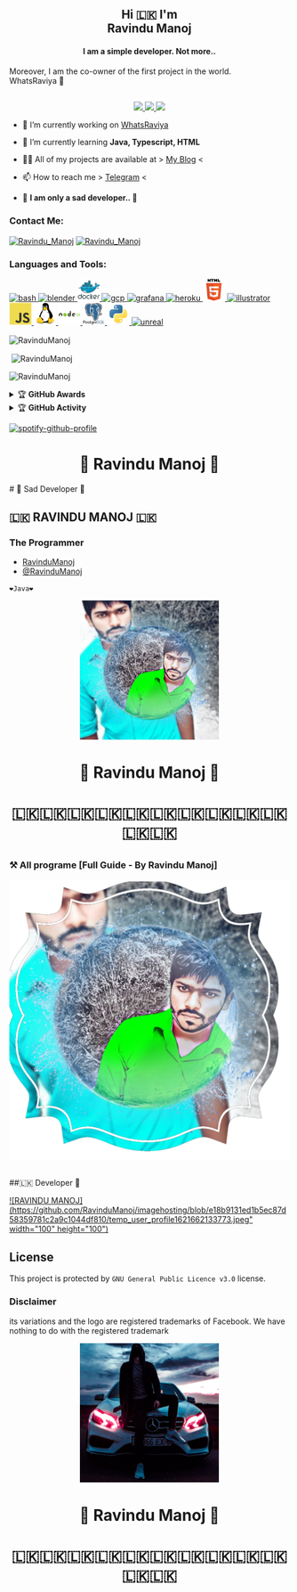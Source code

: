 <h2 align="center">Hi 🇱🇰 I'm <br>Ravindu Manoj</h1>
<h4 align="center">I am a simple developer. Not more..</h3>
<h7 align="left">Moreover, I am the co-owner of the first project in the world. <br>WhatsRaviya 🐺</h7>

##
<p align="center">
  <a href="https://github.com/RavinduManoj">
    <img src="https://komarev.com/ghpvc/?username=RavinduManoj&label=Profile%20views&color=ff69b4&label=Profile+Views&style=plastic">

  </a>
  <a href="https://github.com/RavinduManoj?tab=stars">
    <img src="https://img.shields.io/github/stars/RavinduManoj?color=ff69b4&label=Stargazers&style=plastic">

  </a>
  <a href="https://github.com/RavinduManoj?tab=followers">
    <img src="https://img.shields.io/github/followers/RavinduManoj?color=ff69b4&label=Followers&style=plastic">

  </a>
</p>


- 🔭 I’m currently working on [WhatsRaviya](https://github.com/RavinduManoj/Sew-Bot-By-Ravindu-Manoj)

- 🌱 I’m currently learning **Java, Typescript, HTML**

- 👨‍💻 All of my projects are available at > [My Blog](https://RavinduManoj.jimdofree.com) <

- 📫 How to reach me > [Telegram](https://t.me/RavinduManoj) <

- 💫 **I am only a sad developer.. 🌆**

<h3 align="left">Contact Me:</h3>
<p align="left">
<a href="https://twitter.com/" target="blank"><img align="center" src="https://cdn.jsdelivr.net/npm/simple-icons@3.0.1/icons/twitter.svg" alt="Ravindu_Manoj" height="30" width="40" /></a>
<a href="https://instagram.com/" target="blank"><img align="center" src="https://cdn.jsdelivr.net/npm/simple-icons@3.0.1/icons/instagram.svg" alt="Ravindu_Manoj" height="30" width="40" /></a>
</p>

<h3 align="left">Languages and Tools:</h3>
<p align="left"> <a href="https://www.gnu.org/software/bash/" target="_blank"> <img src="https://www.vectorlogo.zone/logos/gnu_bash/gnu_bash-icon.svg" alt="bash" width="40" height="40"/> </a> <a href="https://www.blender.org/" target="_blank"> <img src="https://download.blender.org/branding/community/blender_community_badge_white.svg" alt="blender" width="40" height="40"/> </a> <a href="https://www.docker.com/" target="_blank"> <img src="https://raw.githubusercontent.com/devicons/devicon/master/icons/docker/docker-original-wordmark.svg" alt="docker" width="40" height="40"/> </a> <a href="https://cloud.google.com" target="_blank"> <img src="https://www.vectorlogo.zone/logos/google_cloud/google_cloud-icon.svg" alt="gcp" width="40" height="40"/> </a> <a href="https://grafana.com" target="_blank"> <img src="https://www.vectorlogo.zone/logos/grafana/grafana-icon.svg" alt="grafana" width="40" height="40"/> </a> <a href="https://heroku.com" target="_blank"> <img src="https://www.vectorlogo.zone/logos/heroku/heroku-icon.svg" alt="heroku" width="40" height="40"/> </a> <a href="https://www.w3.org/html/" target="_blank"> <img src="https://raw.githubusercontent.com/devicons/devicon/master/icons/html5/html5-original-wordmark.svg" alt="html5" width="40" height="40"/> </a> <a href="https://www.adobe.com/in/products/illustrator.html" target="_blank"> <img src="https://www.vectorlogo.zone/logos/adobe_illustrator/adobe_illustrator-icon.svg" alt="illustrator" width="40" height="40"/> </a> <a href="https://developer.mozilla.org/en-US/docs/Web/JavaScript" target="_blank"> <img src="https://raw.githubusercontent.com/devicons/devicon/master/icons/javascript/javascript-original.svg" alt="javascript" width="40" height="40"/> </a> <a href="https://www.linux.org/" target="_blank"> <img src="https://raw.githubusercontent.com/devicons/devicon/master/icons/linux/linux-original.svg" alt="linux" width="40" height="40"/> </a> <a href="https://nodejs.org" target="_blank"> <img src="https://raw.githubusercontent.com/devicons/devicon/master/icons/nodejs/nodejs-original-wordmark.svg" alt="nodejs" width="40" height="40"/> </a> <a href="https://www.postgresql.org" target="_blank"> <img src="https://raw.githubusercontent.com/devicons/devicon/master/icons/postgresql/postgresql-original-wordmark.svg" alt="postgresql" width="40" height="40"/> </a> <a href="https://www.python.org" target="_blank"> <img src="https://raw.githubusercontent.com/devicons/devicon/master/icons/python/python-original.svg" alt="python" width="40" height="40"/> </a> <a href="https://unrealengine.com/" target="_blank"> <img src="https://raw.githubusercontent.com/kenangundogan/fontisto/036b7eca71aab1bef8e6a0518f7329f13ed62f6b/icons/svg/brand/unreal-engine.svg" alt="unreal" width="40" height="40"/> </a> </p>

<p><img align="center" src="https://github-readme-stats.vercel.app/api/top-langs?username=RavinduManoj&show_icons=true&layout=compact&theme=nightowl" alt="RavinduManoj" /></p>

<p>&nbsp;<img align="center" src="https://github-readme-stats.vercel.app/api?username=RavinduManoj&show_icons=true&theme=nightowl" alt="RavinduManoj" /></p>

<p><img align="center" src="https://github-readme-streak-stats.herokuapp.com/?user=RavinduManoj&theme=nightowl" alt="RavinduManoj" /></p>
</details>

<details>
    <summary>&#127942 <b>GitHub Awards</b></summary><br/>

![Github Trophy](https://github-profile-trophy.vercel.app/?username=RavinduManoj)

</details>

<details>
    <summary>&#127942 <b>GitHub Activity</b></summary><br/>

![Metrics](https://metrics.lecoq.io/RavinduManoj?template=classic&followup=1&isocalendar=1&languages=1&isocalendar.duration=half-year&config.timezone=Europe%2FIstanbul)

[![News](https://github-readme-stats.vercel.app/api/pin/?username=RavinduManoj&repo=Sew-Bot-By-Ravindu-Manoj)](https://github.com/RavinduManoj/Sew-Bot-By-Ravindu-Manoj)

</details>

[![spotify-github-profile](https://spotify-github-profile.vercel.app/api/view?uid=onnz2qmc7ol5br77kc2zpowtw&cover_image=true&theme=default)](https://spotify-github-profile.vercel.app/api/view?uid=onnz2qmc7ol5br77kc2zpowtw&redirect=true)

<div align="center">
<h1>🦚  Ravindu Manoj  🦚</h1>
</div>
# 🙂 Sad Developer 🙂

## 🇱🇰 RAVINDU MANOJ 🇱🇰  
### The Programmer

- [RavinduManoj](https://github.com/RavinduManoj)
- [@RavinduManoj](https://t.me/RavinduManoj)

```
❤Java❤
```

<div align="center">
  <img src="https://github.com/RavinduManoj/imagehosting/blob/e18b9131ed1b5ec87d58359781c2a9c1044df810/temp_user_profile1621662133773.jpeg" width="250" height="250">
  <h1>🦚  Ravindu Manoj   🦚</h1>
  <h1>🇱🇰🇱🇰🇱🇰🇱🇰🇱🇰🇱🇰🇱🇰🇱🇰🇱🇰🇱🇰🇱🇰🇱🇰</h1>
</div>



##

### ⚒️ All programe  [Full Guide - By Ravindu Manoj]
[![Setup - Raviya](https://github.com/RavinduManoj/imagehosting/blob/7d17c40df5099525556eb014b20a13eca4ac1176/20210628_090852.png?size=75 )](https://github.com/RavinduManoj/RaviyaBot/wiki)

##


##🇱🇰 Developer 🦚

[![RAVINDU MANOJ](https://github.com/RavinduManoj/imagehosting/blob/e18b9131ed1b5ec87d58359781c2a9c1044df810/temp_user_profile1621662133773.jpeg" width="100" height="100")](https://wa.me/+94785457519)

## License
This project is protected by `GNU General Public Licence v3.0` license.

### Disclaimer
 its variations and the logo are registered trademarks of Facebook. We have nothing to do with the registered trademark

<div align="center">
  <img src="https://github.com/RavinduManoj/imagehosting/blob/7d17c40df5099525556eb014b20a13eca4ac1176/IMG_20210628_090553.jpg" width="250" height="250">
  <h1>🦚  Ravindu Manoj  🦚</h1>
  <h1>🇱🇰🇱🇰🇱🇰🇱🇰🇱🇰🇱🇰🇱🇰🇱🇰🇱🇰🇱🇰🇱🇰🇱🇰</h1>
</div>
